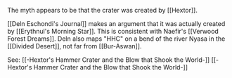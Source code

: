 The myth appears to be that the crater was created by [[Hextor]].

[[Deln Eschondi's Journal]] makes an argument that it was actually created by [[Erythnul's Morning Star]].  This is consistent with Naefir's [[Verwood Forest Dreams]].  Deln also maps "HHC" on a bend of the river Nyasa in the [[Divided Desert]], not far from [[Bur-Aswan]]. 

See: [[-Hextor's Hammer Crater and the Blow that Shook the World-]]
[[-Hextor's Hammer Crater and the Blow that Shook the World-]]